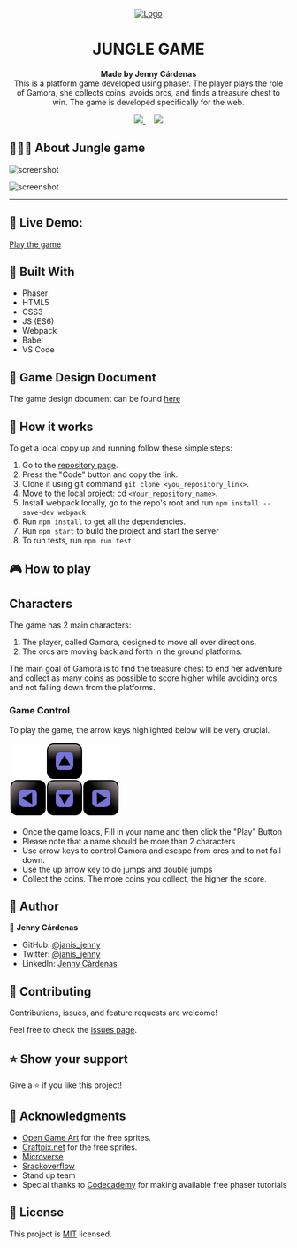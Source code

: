 
<p align="center">
  <a href="https://github.com/jcy2704/oop-ruby">
    <img src="https://res.cloudinary.com/growsurf-prod/image/upload/v1582211139/production/gnysw2objzekbagrqiax.png" alt="Logo" width="350" height="70">
  </a>
</p>

<h1 align="center">JUNGLE GAME</h1>

<p align="center">
  <strong>Made by Jenny Cárdenas</strong>
  <br>
  This is a platform game developed using phaser. The player plays the role of Gamora, she collects coins, avoids orcs, and finds a treasure chest to win. The game is developed specifically for the web.
</p>

<p align="center">
  <a href="https://github.com/janis-jenny/Jungle-Game/issues">
    <img src="https://img.shields.io/badge/REPORT%20A%20BUG-purple?style=for-the-badge">
  </a>
   ‎ ‎ ‎ ‎
  <a href="https://github.com/janis-jenny/Jungle-Game/issues">
    <img src="https://img.shields.io/badge/Request%20a%20feature-purple?style=for-the-badge">
  </a>
</p>



## 👩🏼‍💻 About Jungle game

![screenshot](./src/assets/win-game.gif)

![screenshot](./src/assets/over-game.gif)

<hr>


## 🔴 Live Demo:

[Play the game](https://janis-jenny.github.io/Jungle-Game/)



## 🔧 Built With

- Phaser
- HTML5
- CSS3
- JS (ES6)
- Webpack
- Babel
- VS Code


## 🎨 Game Design Document

The game design document can be found [here](./GameDesignDocument.md)


## 🤖 How it works

To get a local copy up and running follow these simple steps:

1. Go to the [repository page](https://github.com/janis-jenny/Jungle-Game).
2. Press the "Code" button and copy the link.
3. Clone it using git command `git clone <you_repository_link>`.
4. Move to the local project: cd `<Your_repository_name>`.
5. Install webpack locally, go to the repo's root and run `npm install --save-dev webpack`
6. Run `npm install` to get all the dependencies.
7. Run `npm start` to build the project and start the server
8. To run tests, run `npm run test`


## 🎮 How to play

## Characters

The game has 2 main characters:

1. The player, called Gamora, designed to move all over directions.
2. The orcs are moving back and forth in the ground platforms.

The main goal of Gamora is to find the treasure chest to end her adventure and collect as many coins as possible to score higher while avoiding orcs and not falling down from the platforms.

### Game Control

To play the game, the arrow keys highlighted below will be very crucial.

![Arrow Keys](./src/assets/arrow_keys.svg)


- Once the game loads, Fill in your name and then click the "Play" Button
- Please note that a name should be more than 2 characters
- Use arrow keys to control Gamora and escape from orcs and to not fall down.
- Use the up arrow key to do jumps and double jumps
- Collect the coins. The more coins you collect, the higher the score.


## 👥 Author

👤 **Jenny Cárdenas**

- GitHub: [@janis_jenny](https://github.com/janis-jenny)
- Twitter: [@janis_jenny](https://twitter.com/janis_jenny)
- LinkedIn: [Jenny Càrdenas](https://www.linkedin.com/in/paolajenny)



## 🤝 Contributing

Contributions, issues, and feature requests are welcome!

Feel free to check the [issues page](https://github.com/janis-jenny/Jungle-Game/issues).



## ⭐ Show your support

Give a ⭐️ if you like this project!



## 📌 Acknowledgments

- [Open Game Art](https://opengameart.org/) for the free sprites.
- [Craftpix.net](https://craftpix.net/) for the free sprites.
- [Microverse](https://www.microverse.org/)
- [Srackoverflow](https://stackoverflow.com/)
- Stand up team
- Special thanks to [Codecademy](https://codecademy.com/) for making available free phaser tutorials 


## 📝 License

This project is [MIT](https://opensource.org/licenses/MIT) licensed.